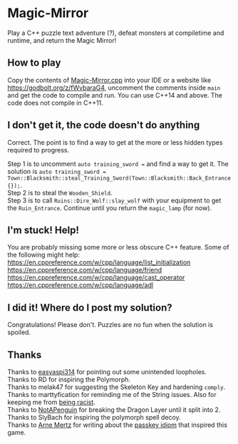 # Magic-Mirror
Play a C++ puzzle text adventure (?), defeat monsters at compiletime and runtime, and return the Magic Mirror!

## How to play
Copy the contents of [Magic-Mirror.cpp](https://raw.githubusercontent.com/Toeger/Magic-Mirror/master/Magic-Mirror.cpp) into your IDE or a website like https://godbolt.org/z/fWvbaraG4, uncomment the comments inside `main` and get the code to compile and run. You can use C++14 and above. The code does not compile in C++11.

## I don't get it, the code doesn't do anything
Correct. The point is to find a way to get at the more or less hidden types required to progress.

Step 1 is to uncomment `auto training_sword =` and find a way to get it. The solution is `auto training_sword = Town::Blacksmith::steal_Training_Sword(Town::Blacksmith::Back_Entrance{});`.  
Step 2 is to steal the `Wooden_Shield`.  
Step 3 is to call `Ruins::Dire_Wolf::slay_wolf` with your equipment to get the `Ruin_Entrance`. Continue until you return the `magic_lamp` (for now).

## I'm stuck! Help!
You are probably missing some more or less obscure C++ feature. Some of the following might help:
https://en.cppreference.com/w/cpp/language/list_initialization  
https://en.cppreference.com/w/cpp/language/friend  
https://en.cppreference.com/w/cpp/language/cast_operator  
https://en.cppreference.com/w/cpp/language/adl  

## I did it! Where do I post my solution?
Congratulations! Please don't. Puzzles are no fun when the solution is spoiled.

## Thanks
Thanks to [easyaspi314](https://github.com/easyaspi314) for pointing out some unintended loopholes.  
Thanks to RD for inspiring the Polymorph.  
Thanks to melak47 for suggesting the Skeleton Key and hardening `comply`.
Thanks to marttyfication for reminding me of the String issues. Also for keeping me from [being racist](https://github.com/Toeger/Magic-Mirror/commit/6fa6fac2e723ac0b55bbf988204abd6f80f6382c).  
Thanks to [NotAPenguin](https://github.com/NotAPenguin0) for breaking the Dragon Layer until it split into 2.  
Thanks to SlyBach for inspiring the polymorph spell decoy.  
Thanks to [Arne Mertz](https://arne-mertz.de/about-me/) for writing about the [passkey idiom](https://arne-mertz.de/2016/10/passkey-idiom/) that inspired this game.
